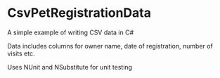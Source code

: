 # CsvPetRegistrationData
A simple example of writing CSV data in C#

Data includes columns for owner name, date of registration, number of visits etc.

Uses NUnit and NSubstitute for unit testing
